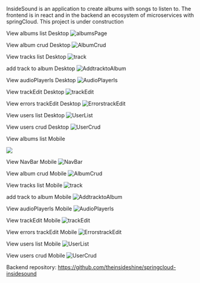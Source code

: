 InsideSound is an application to create albums with songs to listen to. The frontend is in react and in the backend an ecosystem of microservices with springCloud. This project is under construction



View albums list Desktop
![albumsPage](images/albumPage.png)

View album crud Desktop
![AlbumCrud](images/crudAlbums.png)

View tracks list Desktop
![track](images/trackList.png)

add track to album Desktop
![AddtracktoAlbum](images/addTrack.png)

View audioPlayerIs Desktop
![AudioPlayerIs](images/AudioPlayer.png)

View trackEdit Desktop
![trackEdit](images/uploadTrack.png)

View errors trackEdit Desktop
![ErrorstrackEdit](images/errors.png)

View users list Desktop
![UserList](images/listUsers.png)

View users crud Desktop
![UserCrud](images/crudUsers.png)


View albums list Mobile

![](images/albumPageMobile.png)


View NavBar Mobile
![NavBar](images/navbarMobile.png)

View album crud Mobile
![AlbumCrud](images/crudAlbumsMobile.png)

View tracks list Mobile
![track](images/trackListMobile.png)

add track to album Mobile
![AddtracktoAlbum](images/addTrackMobile.png)

View audioPlayerIs Mobile
![AudioPlayerIs](images/AudioPlayerMobile.png)

View trackEdit Mobile
![trackEdit](images/uploadTrackMobile.png)

View errors trackEdit Mobile
![ErrorstrackEdit](images/errorsMobile.png)

View users list Mobile
![UserList](images/listUsersMobile.png)

View users crud Mobile
![UserCrud](images/crudUsersMobile.png)




Backend repository: https://github.com/theinsideshine/springcloud-insidesound